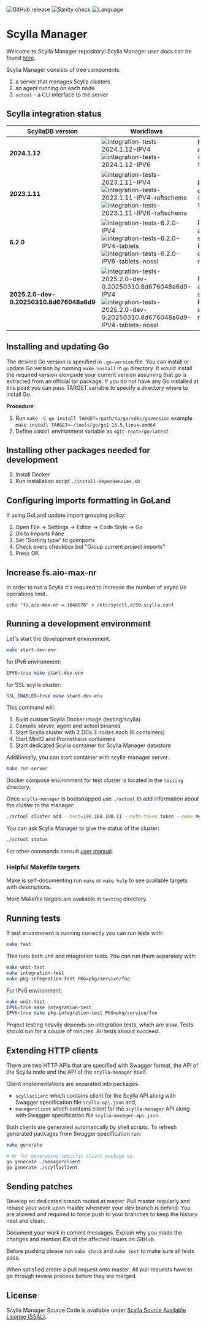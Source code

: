 ![GitHub release](https://img.shields.io/github/tag/scylladb/scylla-manager.svg?label=release)
![Sanity check](https://github.com/scylladb/scylla-manager/actions/workflows/sanity-checks.yml/badge.svg?branch=master)
![Language](https://img.shields.io/badge/Language-Go-blue.svg)

# Scylla Manager

Welcome to Scylla Manager repository!
Scylla Manager user docs can be found [here](https://manager.docs.scylladb.com/stable/).

Scylla Manager consists of tree components:

1. a server that manages Scylla clusters
2. an agent running on each node
3. `sctool` - a CLI interface to the server

## Scylla integration status

| ScyllaDB version                         | Workflows                                                                                                                                       | Limitations                                                                                                                                           |
|------------------------------------------|-------------------------------------------------------------------------------------------------------------------------------------------------|-------------------------------------------------------------------------------------------------------------------------------------------------------|
| **2024.1.12**                            | ![integration-tests-2024.1.12-IPV4]<br/>![integration-tests-2024.1.12-IPV6]                                                                     | Restoration of schema into cluster with `consistant_cluster_management: true` is not supported                                                        |
| **2023.1.11**                            | ![integration-tests-2023.1.11-IPV4]<br/>![integration-tests-2023.1.11-IPV4-raftschema]<br/>![integration-tests-2023.1.11-IPV6-raftschema]       | Restoration of schema into cluster with `consistant_cluster_management: true` is not supported                                                        |
| **6.2.0**                                | ![integration-tests-6.2.0-IPV4]<br/>![integration-tests-6.2.0-IPV4-tablets]<br/>![integration-tests-6.2.0-IPV6-tablets-nossl]                   | Restoration of **Authentication** and **Service Levels** is not supported<br/>Restoration of schema containing **Alternator** tables is not supported |
| **2025.2.0-dev-0.20250310.8d676048a6d9** | ![integration-tests-2025.2.0-dev-0.20250310.8d676048a6d9-IPV4]<br/>![integration-tests-2025.2.0-dev-0.20250310.8d676048a6d9-IPV4-tablets-nossl] | Restoration of **Authentication** and **Service Levels** is not supported<br/>Restoration of schema containing **Alternator** tables is not supported |

[integration-tests-2024.1.12-IPV4]: https://github.com/scylladb/scylla-manager/actions/workflows/integration-tests-2024.1.12-IPV4.yaml/badge.svg?branch=master
[integration-tests-2024.1.12-IPV6]: https://github.com/scylladb/scylla-manager/actions/workflows/integration-tests-2024.1.12-IPV6.yaml/badge.svg?branch=master
[integration-tests-2023.1.11-IPV4]: https://github.com/scylladb/scylla-manager/actions/workflows/integration-tests-2023.1.11-IPV4.yaml/badge.svg?branch=master
[integration-tests-2023.1.11-IPV4-raftschema]: https://github.com/scylladb/scylla-manager/actions/workflows/integration-tests-2023.1.11-IPV4-raftschema.yaml/badge.svg?branch=master
[integration-tests-2023.1.11-IPV6-raftschema]: https://github.com/scylladb/scylla-manager/actions/workflows/integration-tests-2023.1.11-IPV6-raftschema.yaml/badge.svg?branch=master
[integration-tests-6.2.0-IPV4]: https://github.com/scylladb/scylla-manager/actions/workflows/integration-tests-6.2.0-IPV4.yaml/badge.svg?branch=master
[integration-tests-6.2.0-IPV4-tablets]: https://github.com/scylladb/scylla-manager/actions/workflows/integration-tests-6.2.0-IPV4-tablets.yaml/badge.svg?branch=master
[integration-tests-6.2.0-IPV6-tablets-nossl]: https://github.com/scylladb/scylla-manager/actions/workflows/integration-tests-6.2.0-IPV6-tablets-nossl.yaml/badge.svg?branch=master
[integration-tests-2025.2.0-dev-0.20250310.8d676048a6d9-IPV4]: https://github.com/scylladb/scylla-manager/actions/workflows/integration-tests-2025.2.0-dev-0.20250310.8d676048a6d9-IPV4.yaml/badge.svg?branch=master
[integration-tests-2025.2.0-dev-0.20250310.8d676048a6d9-IPV4-tablets-nossl]: https://github.com/scylladb/scylla-manager/actions/workflows/integration-tests-2025.2.0-dev-0.20250310.8d676048a6d9-IPV4-tablets-nossl.yaml/badge.svg?branch=master

## Installing and updating Go

The desired Go version is specified in `.go-version` file.
You can install or update Go version by running `make install` in `go` directory.
It would install the required version alongside your current version assuming that go is extracted from an official tar package.
If you do not have any Go installed at this point you can pass TARGET variable to specify a directory where to install Go. 

**Procedure**:

1. Run `make -C go install TARGET=/path/to/go/sdks/goversion` example `make install TARGET=~/tools/go/go1.15.5.linux-amd64`
2. Define `GOROOT` environment variable as `<git-root>/go/latest`

## Installing other packages needed for development

1. Install Docker
2. Run installation script `./install-dependencies.sh`

## Configuring imports formatting in GoLand

If using GoLand update import grouping policy:

1. Open File -> Settings -> Editor -> Code Style -> Go
2. Go to Imports Pane
3. Set "Sorting type" to goimports
4. Check every checkbox but "Group current project imports"
5. Press OK

## Increase fs.aio-max-nr

In order to run a Scylla it's required to increase the number of async i/o operations limit. 

```
echo "fs.aio-max-nr = 1048576" > /etc/sysctl.d/50-scylla.conf
```

## Running a development environment

Let's start the development environment.

```bash
make start-dev-env
```

for IPv6 environment:
```bash
IPV6=true make start-dev-env
```

for SSL scylla cluster:
```bash
SSL_ENABLED=true make start-dev-env
```

This command will:
1. Build custom Scylla Docker image (testing/scylla)
2. Compile server, agent and sctool binaries
3. Start Scylla cluster with 2 DCs 3 nodes each (6 containers)
4. Start MinIO and Prometheus containers
5. Start dedicated Scylla container for Scylla Manager datastore

Additionally, you can start container with scylla-manager server.
```bash
make run-server
```

Docker compose environment for test cluster is located in the `testing` directory.

Once `scylla-manager` is bootstrapped use `./sctool` to add information about the cluster to the manager:

```bash
./sctool cluster add --host=192.168.100.11 --auth-token token --name my-cluster 
```

You can ask Scylla Manager to give the status of the cluster:

```bash
./sctool status
```

For other commands consult [user manual](https://docs.scylladb.com/operating-scylla/manager/).

### Helpful Makefile targets

Make is self-documenting run `make` or `make help` to see available targets with descriptions.

More Makefile targets are available in `testing` directory.

## Running tests

If test environment is running correctly you can run tests with:

```bash
make test
```

This runs both unit and integration tests. You can run them separately with:

```bash
make unit-test
make integration-test
make pkg-integration-test PKG=pkg/service/foo
```

For IPv6 environment:
```bash
make unit-test
IPV6=true make integration-test
IPV6=true make pkg-integration-test PKG=pkg/service/foo
```

Project testing heavily depends on integration tests, which are slow.
Tests should run for a couple of minutes.
All tests should succeed.

## Extending HTTP clients

There are two HTTP APIs that are specified with Swagger format, the API of the Scylla node and the API of the `scylla-manager` itself.

Client implementations are separated into packages:

- `scyllaclient` which contains client for the Scylla API along with Swagger specification file `scylla-api.json` and,
- `managerclient` which contains client for the `scylla-manager` API along with Swagger specification file `scylla-manager-api.json`.

Both clients are generated automatically by shell scripts.
To refresh generated packages from Swagger specification run:

```bash
make generate

# Or for generating specific client package ex.
go generate ./managerclient
go generate ./scyllaclient
```

## Sending patches

Develop on dedicated branch rooted at master.
Pull master regularly and rebase your work upon master whenever your dev branch is behind.
You are allowed and required to force push to your branches to keep the history neat and clean.

Document your work in commit messages.
Explain why you made the changes and mention IDs of the affected issues on GitHub.

Before pushing please run `make check` and `make test` to make sure all tests pass.

When satisfied create a pull request onto master.
All pull requests have to go through review process before they are merged.

## License

Scylla Manager Source Code is available under [Scylla Source Available License (SSAL)](https://www.scylladb.com/scylla-source-available-license/).
